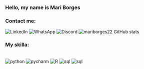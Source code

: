 ### Hello, my name is Mari Borges
### Contact me:

![LinkedIn](https://img.shields.io/badge/linkedin-%230077B5.svg?style=for-the-badge&logo=linkedin&logoColor=white)
![WhatsApp](https://img.shields.io/badge/WhatsApp-86994673450?style=for-the-badge&logo=whatsapp&logoColor=white)
![Discord](https://img.shields.io/badge/Discord-%235865F2.svg?style=for-the-badge&logo=discord&logoColor=white)
![mariborges22 GitHub stats](https://github-readme-stats.vercel.app/api?username=mariborges22&theme=dark&show_icons=true)
### My skilla:

<div style="display: inline_block"><br/>

<img align="center" alt="python" src="https://img.shields.io/badge/python-3670A0?style=for-the-badge&logopython=&logoColor=ffdd5)/">
<img align="center" alt="pycharm" src="https://img.shields.io/badge/pycharm-143?style=for-the-badge&logo=pycharm&logoColorblack&colorblack&labelColorgreen)/">
<img align="center" alt="R" src="https://img.shields.io/badge/r-%23276DC3.svg?style=for-the-badge&logo=r&logoColor=white/">
<img align="center" alt="sql" src="https://img.shields.io/badge/mysql-%2300f.svg?style=for-the-badge&logo=mysql&logoColor=white)/">
<img align="center" alt="sql" src="https://img.shields.io/badge/Windows-0078D6?style=for-the-badge&logo=windows&logoColor=white)/">

